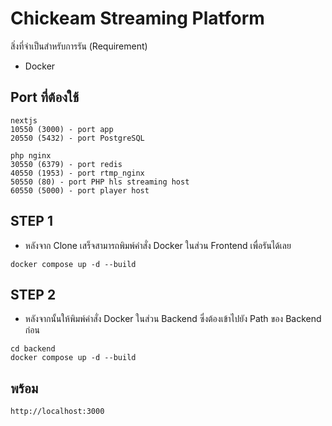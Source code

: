 # Chickeam Streaming Platform

สิ่งที่จำเป็นสำหรับการรัน (Requirement)
- Docker

## Port ที่ต้องใช้
```
nextjs
10550 (3000) - port app
20550 (5432) - port PostgreSQL

php nginx
30550 (6379) - port redis
40550 (1953) - port rtmp_nginx
50550 (80) - port PHP hls streaming host
60550 (5000) - port player host
```

## STEP 1 
- หลังจาก Clone เสร็จสามารถพิมพ์คำสั่ง Docker ในส่วน Frontend เพื่อรันได้เลย
```
docker compose up -d --build
```

## STEP 2 
- หลังจากนั้นให้พิมพ์คำสั่ง Docker ในส่วน Backend ซึ่งต้องเข้าไปยัง Path ของ Backend ก่อน
```
cd backend
docker compose up -d --build
```

## พร้อม
```
http://localhost:3000
```